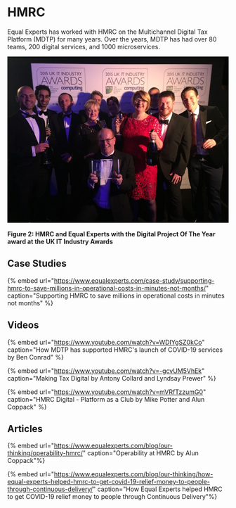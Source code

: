 # HMRC

Equal Experts has worked with HMRC on the Multichannel Digital Tax Platform \(MDTP\) for many years. Over the years, MDTP has had over 80 teams, 200 digital services, and 1000 microservices.

![HMRC winning Digital Project of the Year at the 2015 UK IT Industry Awards](../.gitbook/assets/resources/hmrc.png)

**Figure 2: HMRC and Equal Experts with the Digital Project Of The Year award at the UK IT Industry Awards**

## Case Studies

{% embed url="https://www.equalexperts.com/case-study/supporting-hmrc-to-save-millions-in-operational-costs-in-minutes-not-months/" caption="Supporting HMRC to save millions in operational costs in minutes not months" %}

## Videos

{% embed url="https://www.youtube.com/watch?v=WDIYgSZ0kCo" caption="How MDTP has supported HMRC's launch of COVID-19 services by Ben Conrad" %}

{% embed url="https://www.youtube.com/watch?v=-gcvUM5VhEk" caption="Making Tax Digital by Antony Collard and Lyndsay Prewer" %}

{% embed url="https://www.youtube.com/watch?v=mVRfTzzumG0" caption="HMRC Digital - Platform as a Club by Mike Potter and Alun Coppack" %}

## Articles

{% embed url="https://www.equalexperts.com/blog/our-thinking/operability-hmrc/" caption="Operability at HMRC by Alun Coppack"%}

{% embed url="https://www.equalexperts.com/blog/our-thinking/how-equal-experts-helped-hmrc-to-get-covid-19-relief-money-to-people-through-continuous-delivery/" caption="How Equal Experts helped HMRC to get COVID-19 relief money to people through Continuous Delivery"%}

